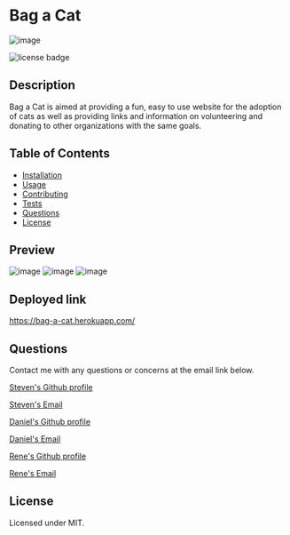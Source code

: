 # Bag a Cat 

![image](https://user-images.githubusercontent.com/21253903/104082529-83379b00-51fc-11eb-8120-ad4d3e888c24.png)

  <img src =https://img.shields.io/badge/license-MIT-brightgreen alt = "license badge">

  ## Description

 Bag a Cat is aimed at providing a fun, easy to use website for the adoption of cats as well as providing links and information on volunteering and donating to other organizations with the same goals.  

  ## Table of Contents

  * [Installation](#installation)
  * [Usage](#usage)
  * [Contributing](#contributing)
  * [Tests](#tests)
  * [Questions](#questions)
  * [License](#license)

  ## Preview
  ![image](https://user-images.githubusercontent.com/21253903/104082304-b8db8480-51fa-11eb-9490-eff5d61bc4d0.png)
  ![image](https://user-images.githubusercontent.com/21253903/104082334-fd672000-51fa-11eb-8364-70b4e1cf68f2.png)
  ![image](https://user-images.githubusercontent.com/21253903/104082360-2b4c6480-51fb-11eb-9856-5264f402f64f.png)

  ## Deployed link
  https://bag-a-cat.herokuapp.com/

  ## Questions

  Contact me with any questions or concerns at the email link below.
  
  [Steven's Github profile](https://github.com/steverodrig) 

  <a href = "mailto: sr_rodrig@yahoo.com">Steven's Email</a>

  [Daniel's Github profile](https://github.com/rendod99) 

  <a href = "mailto: rendod99@gmail.com">Daniel's Email</a>

  [Rene's Github profile](https://github.com/neyneyalldayday) 

  <a href = "mailto: drfrankenstein123@gmail.com">Rene's Email</a>

  ## License

  Licensed under MIT.
